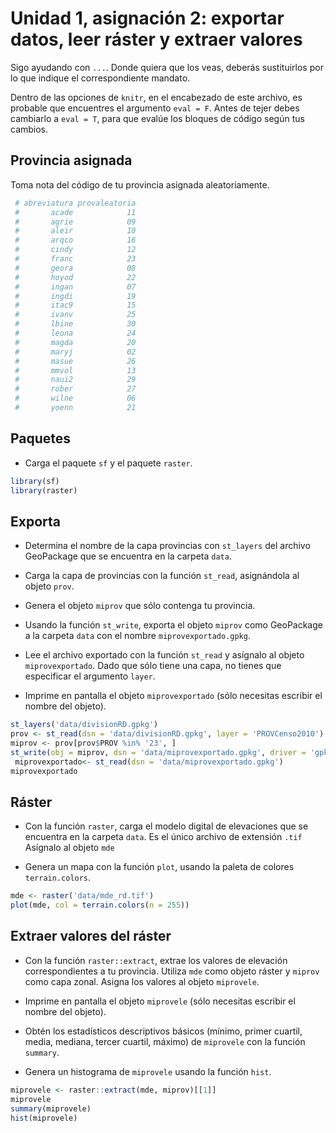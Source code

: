
Unidad 1, asignación 2: exportar datos, leer ráster y extraer valores
=====================================================================

Sigo ayudando con `...`. Donde quiera que los veas, deberás sustituirlos por lo que indique el correspondiente mandato.

Dentro de las opciones de `knitr`, en el encabezado de este archivo, es probable que encuentres el argumento `eval = F`. Antes de tejer debes cambiarlo a `eval = T`, para que evalúe los bloques de código según tus cambios.

Provincia asignada
------------------

Toma nota del código de tu provincia asignada aleatoriamente.

``` r
 # abreviatura provaleatoria
 #       acade            11
 #       agrie            09
 #       aleir            10
 #       arqco            16
 #       cindy            12
 #       franc            23
 #       geora            08
 #       hoyod            22
 #       ingan            07
 #       ingdi            19
 #       itac9            15
 #       ivanv            25
 #       lbine            30
 #       leona            24
 #       magda            20
 #       maryj            02
 #       masue            26
 #       mmvol            13
 #       naui2            29
 #       rober            27
 #       wilne            06
 #       yoenn            21
```

Paquetes
--------

-   Carga el paquete `sf` y el paquete `raster`.

``` r
library(sf)
library(raster)
```

Exporta
-------

-   Determina el nombre de la capa provincias con `st_layers` del archivo GeoPackage que se encuentra en la carpeta `data`.

-   Carga la capa de provincias con la función `st_read`, asignándola al objeto `prov`.

-   Genera el objeto `miprov` que sólo contenga tu provincia.

-   Usando la función `st_write`, exporta el objeto `miprov` como GeoPackage a la carpeta `data` con el nombre `miprovexportado.gpkg`.

-   Lee el archivo exportado con la función `st_read` y asígnalo al objeto `miprovexportado`. Dado que sólo tiene una capa, no tienes que especificar el argumento `layer`.

-   Imprime en pantalla el objeto `miprovexportado` (sólo necesitas escribir el nombre del objeto).

``` r
st_layers('data/divisionRD.gpkg')
prov <- st_read(dsn = 'data/divisionRD.gpkg', layer = 'PROVCenso2010')
miprov <- prov[prov$PROV %in% '23', ]
st_write(obj = miprov, dsn = 'data/miprovexportado.gpkg', driver = 'gpkg')
 miprovexportado<- st_read(dsn = 'data/miprovexportado.gpkg')
miprovexportado
```

Ráster
------

-   Con la función `raster`, carga el modelo digital de elevaciones que se encuentra en la carpeta `data`. Es el único archivo de extensión `.tif` Asígnalo al objeto `mde`

-   Genera un mapa con la función `plot`, usando la paleta de colores `terrain.colors`.

``` r
mde <- raster('data/mde_rd.tif')
plot(mde, col = terrain.colors(n = 255))
```

Extraer valores del ráster
--------------------------

-   Con la función `raster::extract`, extrae los valores de elevación correspondientes a tu provincia. Utiliza `mde` como objeto ráster y `miprov` como capa zonal. Asigna los valores al objeto `miprovele`.

-   Imprime en pantalla el objeto `miprovele` (sólo necesitas escribir el nombre del objeto).

-   Obtén los estadísticos descriptivos básicos (mínimo, primer cuartil, media, mediana, tercer cuartil, máximo) de `miprovele` con la función `summary`.

-   Genera un histograma de `miprovele` usando la función `hist`.

``` r
miprovele <- raster::extract(mde, miprov)[[1]]
miprovele
summary(miprovele)
hist(miprovele)
```
